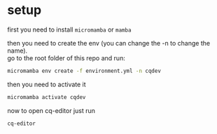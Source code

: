 # setup
first you need to install `micromamba` or `mamba`

then you need to create the env (you can change the -n to change the name). <br>
go to the root folder of this repo and run: <br>
```bash
micromamba env create -f environment.yml -n cqdev
```

then you need to activate it <br>
```bash
micromamba activate cqdev
```

now to open cq-editor just run <br>
```bash
cq-editor
```
